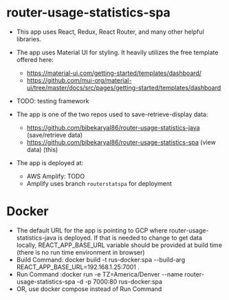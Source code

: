 # router-usage-statistics-spa

- This app uses React, Redux, React Router, and many other helpful libraries.
- The app uses Material UI for styling. It heavily utilizes the free template offered here:
  - https://material-ui.com/getting-started/templates/dashboard/
  - https://github.com/mui-org/material-ui/tree/master/docs/src/pages/getting-started/templates/dashboard

- TODO: testing framework

- The app is one of the two repos used to save-retrieve-display data:
  - https://github.com/bibekaryal86/router-usage-statistics-java (save/retrieve data)
  - https://github.com/bibekaryal86/router-usage-statistics-spa (view data) (this)

- The app is deployed at:
  - AWS Amplify: TODO
  - Amplify uses branch `routerstatspa` for deployment

# Docker
- The default URL for the app is pointing to GCP where router-usage-statistics-java is deployed. If that is needed to change to get data locally, REACT_APP_BASE_URL variable should be provided at build time (there is no run time environment in browser)
- Build Command: docker build -t rus-docker:spa --build-arg REACT_APP_BASE_URL=192.168.1.25:7001 .
- Run Command :docker run -e TZ=America/Denver --name router-usage-statistics-spa -d -p 7000:80 rus-docker:spa
- OR, use docker compose instead of Run Command
